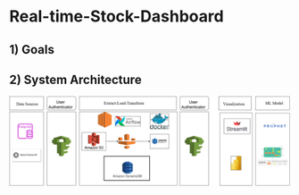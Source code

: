 # Real-time-Stock-Dashboard

## 1) Goals

## 2) System Architecture
![System Architecture](data/system.drawio.png)